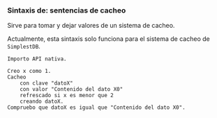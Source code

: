 ### Sintaxis de: sentencias de cacheo

Sirve para tomar y dejar valores de un sistema de cacheo.

Actualmente, esta sintaxis solo funciona para el sistema de cacheo de `SimplestDB`.

```calo
Importo API nativa.

Creo x como 1.
Cacheo
    con clave "datoX"
    con valor "Contenido del dato X0"
    refrescado si x es menor que 2
    creando datoX.
Compruebo que datoX es igual que "Contenido del dato X0".
```